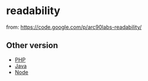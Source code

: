 # readability

from: https://code.google.com/p/arc90labs-readability/



## Other version

* [PHP](https://github.com/feelinglucky/php-readability)
* [Java](https://github.com/wuman/JReadability)
* [Node](https://www.npmjs.org/package/node-readability)
